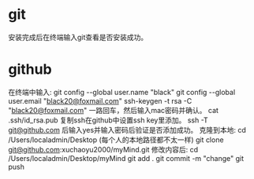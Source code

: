 # git 
安装完成后在终端输入git查看是否安装成功。
# github
在终端中输入:  git config --global user.name "black"
             git config --global user.email "black20@foxmail.com"
             ssh-keygen -t rsa -C "black20@foxmail.com"
             一路回车，然后输入mac密码并确认。
             cat .ssh/id_rsa.pub
             复制ssh在github中设置ssh key里添加。
             ssh -T git@github.com 后输入yes并输入密码后验证是否添加成功。
克隆到本地:   cd /Users/localadmin/Desktop  (每个人的本地路径都不太一样)
            git clone git@github.com:xuchaoyu2000/myMind.git
修改内容后:   cd /Users/localadmin/Desktop/myMind
            git add .
            git commit -m "change"
            git push